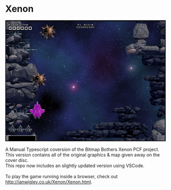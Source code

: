 # Xenon

![](Xenon.jpg)

A Manual Typescript coversion of the Bitmap Bothers Xenon PCF project.
<br>
This version contains all of the original graphics & map given away on the cover disc.
<br>
This repo now includes an slightly updated version using VSCode.
<br>
<br>
To play the game running inside a browser, check out http://ianwigley.co.uk/Xenon/Xenon.html.
